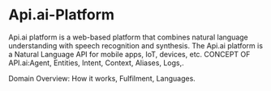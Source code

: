 # Api.ai-Platform
Api.ai platform is a web-based platform that combines natural language understanding with speech recognition and synthesis.
The Api.ai platform is a Natural Language API for mobile apps, IoT, devices, etc.
CONCEPT OF API.ai:Agent,
                  Entities,
                  Intent,
                  Context,
                  Aliases,
                  Logs,.
                  
Domain Overview: How it works, 
                 Fulfilment,
                 Languages.
